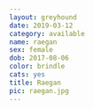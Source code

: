 ```yaml
---
layout: greyhound
date: 2019-03-12
category: available
name: raegan
sex: female
dob: 2017-08-06
color: brindle
cats: yes
title: Raegan
pic: raegan.jpg
---
```


